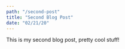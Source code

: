 ```yaml
---
path: "/second-post"
title: "Second Blog Post"
date: "02/21/20"
---
```


This is my second blog post, pretty cool stuff!
